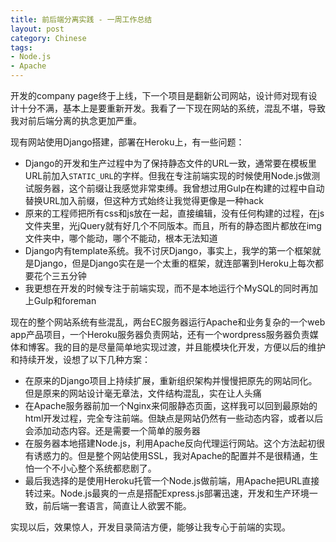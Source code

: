 ```yaml
---
title: 前后端分离实践 - 一周工作总结
layout: post
category: Chinese
tags:
- Node.js
- Apache
---
```


开发的company page终于上线，下一个项目是翻新公司网站，设计师对现有设计十分不满，基本上是要重新开发。我看了一下现在网站的系统，混乱不堪，导致我对前后端分离的执念更加严重。

现有网站使用Django搭建，部署在Heroku上，有一些问题：

- Django的开发和生产过程中为了保持静态文件的URL一致，通常要在模板里URL前加入`STATIC_URL`的字样。但我在专注前端实现的时候使用Node.js做测试服务器，这个前缀让我感觉非常束缚。我曾想过用Gulp在构建的过程中自动替换URL加入前缀，但这种方式始终让我觉得更像是一种hack
- 原来的工程师把所有css和js放在一起，直接编辑，没有任何构建的过程，在js文件夹里，光jQuery就有好几个不同版本。而且，所有的静态图片都放在img文件夹中，哪个能动，哪个不能动，根本无法知道
- Django内有template系统。我不讨厌Django，事实上，我学的第一个框架就是Django，但是Django实在是一个太重的框架，就连部署到Heroku上每次都要花个三五分钟
- 我更想在开发的时候专注于前端实现，而不是本地运行个MySQL的同时再加上Gulp和foreman

现在的整个网站系统有些混乱，两台EC服务器运行Apache和业务复杂的一个web app产品项目，一个Heroku服务器负责网站，还有一个wordpress服务器负责媒体和博客。我的目的是尽量简单地实现过渡，并且能模块化开发，方便以后的维护和持续开发，设想了以下几种方案：

- 在原来的Django项目上持续扩展，重新组织架构并慢慢把原先的网站同化。但是原来的网站设计毫无章法，文件结构混乱，实在让人头痛
- 在Apache服务器前加一个Nginx来伺服静态页面，这样我可以回到最原始的html开发过程，完全专注前端。但缺点是网站仍然有一些动态内容，或者以后会添加动态内容。还是需要一个简单的服务器
- 在服务器本地搭建Node.js，利用Apache反向代理运行网站。这个方法起初很有诱惑力的。但是整个网站使用SSL，我对Apache的配置并不是很精通，生怕一个不小心整个系统都悲剧了。
- 最后我选择的是使用Heroku托管一个Node.js做前端，用Apache把URL直接转过来。Node.js最爽的一点是搭配Express.js部署迅速，开发和生产环境一致，前后端一套语言，简直让人欲罢不能。

实现以后，效果惊人，开发目录简洁方便，能够让我专心于前端的实现。